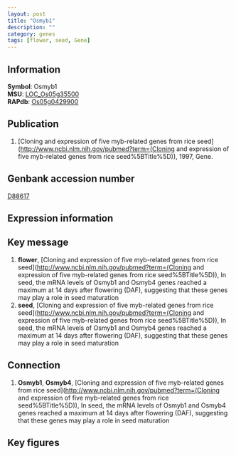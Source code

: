 ```yaml
---
layout: post
title: "Osmyb1"
description: ""
category: genes
tags: [flower, seed, Gene]
---
```


## Information
__Symbol__: Osmyb1  
__MSU__: [LOC_Os05g35500](http://rice.plantbiology.msu.edu/cgi-bin/ORF_infopage.cgi?orf=LOC_Os05g35500)  
__RAPdb__: [Os05g0429900](http://rapdb.dna.affrc.go.jp/viewer/gbrowse_details/irgsp1?name=Os05g0429900)  

## Publication
1. [Cloning and expression of five myb-related genes from rice seed](http://www.ncbi.nlm.nih.gov/pubmed?term=(Cloning and expression of five myb-related genes from rice seed%5BTitle%5D)), 1997, Gene.

## Genbank accession number
[D88617](http://www.ncbi.nlm.nih.gov/nuccore/D88617)

## Expression information

## Key message
1. __flower__, [Cloning and expression of five myb-related genes from rice seed](http://www.ncbi.nlm.nih.gov/pubmed?term=(Cloning and expression of five myb-related genes from rice seed%5BTitle%5D)),  In seed, the mRNA levels of Osmyb1 and Osmyb4 genes reached a maximum at 14 days after flowering (DAF), suggesting that these genes may play a role in seed maturation
2. __seed__, [Cloning and expression of five myb-related genes from rice seed](http://www.ncbi.nlm.nih.gov/pubmed?term=(Cloning and expression of five myb-related genes from rice seed%5BTitle%5D)),  In seed, the mRNA levels of Osmyb1 and Osmyb4 genes reached a maximum at 14 days after flowering (DAF), suggesting that these genes may play a role in seed maturation

## Connection
1. __Osmyb1__, __Osmyb4__, [Cloning and expression of five myb-related genes from rice seed](http://www.ncbi.nlm.nih.gov/pubmed?term=(Cloning and expression of five myb-related genes from rice seed%5BTitle%5D)),  In seed, the mRNA levels of Osmyb1 and Osmyb4 genes reached a maximum at 14 days after flowering (DAF), suggesting that these genes may play a role in seed maturation

## Key figures



